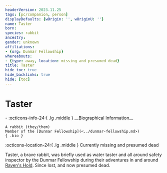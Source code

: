 ```yaml
---
headerVersion: 2023.11.25
tags: [pc/companion, person]
displayDefaults: {wOrigin: '', wOriginU: ''}
name: Taster
born:
species: rabbit
ancestry:
gender: unknown
affiliations:
- {org: Dunmar Fellowship}
whereabouts:
- {type: away, location: missing and presumed dead}
title: Taster
hide_toc: true
hide_backlinks: true
hide: [toc]
---
```

# Taster
<div class="grid cards ext-narrow-margin ext-one-column" markdown>
- :octicons-info-24:{ .lg .middle } __Biographical Information__

    A rabbit (they/them)  
    Member of the [Dunmar Fellowship](<../dunmar-fellowship.md>)  
    { .bio }

    
</div>

:octicons-location-24:{ .lg .middle } Currently missing and presumed dead


Taster, a brave rabbit, was briefly used as water taster and all around safety inspector by the Dunmar Fellowship during their adventures in and around [Raven's Hold](<../../../../gazetteer/greater-dunmar/dunmari-basin/raven-s-hold.md>). Since lost, and now presumed dead.